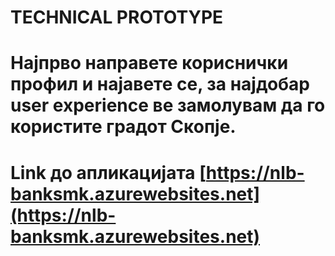 # TECHNICAL PROTOTYPE

# Најпрво направете кориснички профил и најавете се, за најдобар user experience ве замолувам да го користите градот Скопје.

# Link до апликацијата [https://nlb-banksmk.azurewebsites.net](https://nlb-banksmk.azurewebsites.net)


